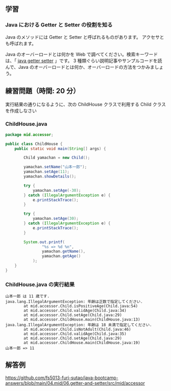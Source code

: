 ## 学習

### Java における Getter と Setter の役割を知る

Java のメソッドには Getter と Setter と呼ばれるものがあります。
アクセサとも呼ばれます。

Java のオーバーロードとは何かを Web で調べてください。検索キーワードは、「 [java getter setter](https://www.google.com/search?q=java+getter+setter) 」です。
3 種類ぐらい説明記事やサンプルコードを読んで、Java のオーバーロードとは何か、オーバーロードの方法をつかみましょう。

## 練習問題（時間: 20 分）

実行結果の通りになるように、次の ChildHouse クラスで利用する Child クラスを作成しなさい

### ChildHouse.java

```java
package mid.accessor;

public class ChildHouse {
    public static void main(String[] args) {

        Child yamachan = new Child();

        yamachan.setName("山本一郎");
        yamachan.setAge(11);
        yamachan.showDetails();

        try {
            yamachan.setAge(-30);
        } catch (IllegalArgumentException e) {
            e.printStackTrace();
        }

        try {
            yamachan.setAge(30);
        } catch (IllegalArgumentException e) {
            e.printStackTrace();
        }

        System.out.printf(
                "%s => %d %n",
                yamachan.getName(),
                yamachan.getAge()
            );
    }
}
```

### ChildHouse.java の実行結果

```console
山本一郎 は 11 歳です.
java.lang.IllegalArgumentException: 年齢は正数で指定してください.
        at mid.accessor.Child.isPositiveAge(Child.java:54)
        at mid.accessor.Child.validAge(Child.java:34)
        at mid.accessor.Child.setAge(Child.java:29)
        at mid.accessor.ChildHouse.main(ChildHouse.java:13)
java.lang.IllegalArgumentException: 年齢は 18 未満で指定してください.
        at mid.accessor.Child.isNotAdult(Child.java:46)
        at mid.accessor.Child.validAge(Child.java:35)
        at mid.accessor.Child.setAge(Child.java:29)
        at mid.accessor.ChildHouse.main(ChildHouse.java:19)
山本一郎 => 11
```

## 解答例

https://github.com/fs5013-furi-sutao/java-bootcamp-answers/blob/main/04.mid/06.getter-and-setter/src/mid/accessor
